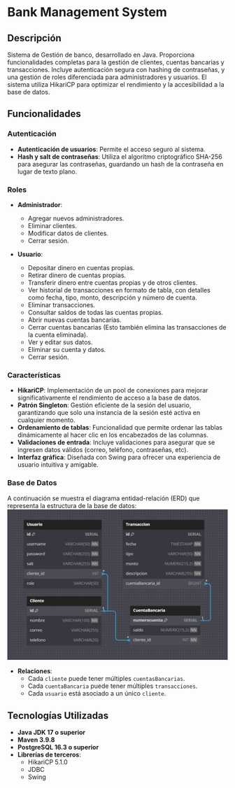 # Bank Management System

## Descripción

Sistema de Gestión de banco, desarrollado en Java.
Proporciona funcionalidades completas para la gestión de clientes,
 cuentas bancarias y transacciones. Incluye autenticación segura con
 hashing de contraseñas, y una gestión de roles diferenciada para administradores
 y usuarios. El sistema utiliza HikariCP para optimizar el rendimiento y la
 accesibilidad a la base de datos.

## Funcionalidades

### Autenticación
- **Autenticación de usuarios**: Permite el acceso seguro al sistema.
- **Hash y salt de contraseñas**: Utiliza el algoritmo criptográfico SHA-256 para asegurar las contraseñas, guardando un hash de la contraseña en lugar de texto plano.

### Roles
- **Administrador**:
  - Agregar nuevos administradores.
  - Eliminar clientes.
  - Modificar datos de clientes.
  - Cerrar sesión.

- **Usuario**:
  - Depositar dinero en cuentas propias.
  - Retirar dinero de cuentas propias.
  - Transferir dinero entre cuentas propias y de otros clientes.
  - Ver historial de transacciones en formato de tabla, con detalles como fecha, tipo, monto, descripción y número de cuenta.
  - Eliminar transacciones.
  - Consultar saldos de todas las cuentas propias.
  - Abrir nuevas cuentas bancarias.
  - Cerrar cuentas bancarias (Esto también elimina las transacciones de la cuenta eliminada).
  - Ver y editar sus datos.
  - Eliminar su cuenta y datos.
  - Cerrar sesión.

### Características

- **HikariCP**: Implementación de un pool de conexiones para mejorar significativamente el rendimiento de acceso a la base de datos.
- **Patrón Singleton**: Gestión eficiente de la sesión del usuario, garantizando que solo una instancia de la sesión esté activa en cualquier momento.
- **Ordenamiento de tablas**: Funcionalidad que permite ordenar las tablas dinámicamente al hacer clic en los encabezados de las columnas.
- **Validaciones de entrada**: Incluye validaciones para asegurar que se ingresen datos válidos (correo, teléfono, contraseñas, etc).
- **Interfaz gráfica**: Diseñada con Swing para ofrecer una experiencia de usuario intuitiva y amigable.

### Base de Datos
A continuación se muestra el diagrama entidad-relación (ERD) que representa la estructura de la base de datos:
![Diagrama entidad relación](assets/images/diagrama_ER.png)

- **Relaciones**:
  - Cada `cliente` puede tener múltiples `cuentasBancarias`.
  - Cada `cuentaBancaria` puede tener múltiples `transacciones`.
  - Cada `usuario` está asociado a un único `cliente`.

## Tecnologías Utilizadas

- **Java JDK 17 o superior**
- **Maven 3.9.8**
- **PostgreSQL 16.3 o superior**
- **Librerías de terceros**:
  - HikariCP 5.1.0
  - JDBC
  - Swing
